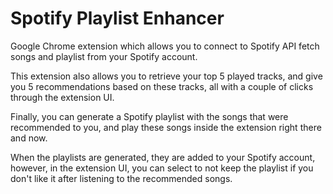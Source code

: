 # Spotify Playlist Enhancer
Google Chrome extension which allows you to connect to Spotify API fetch songs and playlist from your Spotify account.

This extension also allows you to retrieve your top 5 played tracks, and give you 5 recommendations based on these tracks, all with a couple of clicks through the extension UI.

Finally, you can generate a Spotify playlist with the songs that were recommended to you, and play these songs inside the extension right there and now.

When the playlists are generated, they are added to your Spotify account, however, in the extension UI, you can select to not keep the playlist if you don't like it after listening to the recommended songs.
